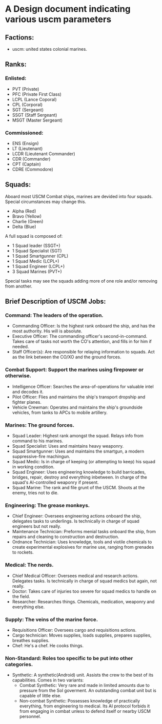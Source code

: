# A Design document indicating various uscm parameters
## Factions:
- uscm: united states colonial marines.

## Ranks:
### Enlisted:
- PVT (Private)
- PFC (Private First Class)
- LCPL (Lance Coporal)
- CPL (Corporal)
- SGT (Sergeant)
- SSGT (Staff Sergeant)
- MSGT (Master Sergeant)

### Commissioned:
- ENS (Ensign)
- LT (Lieutenant)
- LCDR (Lieutenant Commander)
- CDR (Commander)
- CPT (Captain)
- CDRE (Commodore)

## Squads:
Aboard most USCM Combat ships, marines are devided into four squads. Special circumstances may change this.
- Alpha (Red)
- Bravo (Yellow)
- Charlie (Green)
- Delta (Blue)

A full squad is composed of:
- 1 Squad leader (SSGT+)
- 1 Squad Specialist (SGT)
- 1 Squad Smartgunner (CPL)
- 1 Squad Medic (LCPL+)
- 1 Squad Engineer (LCPL+)
- 3 Squad Marines (PVT+)

Special tasks may see the squads adding more of one role and/or removing from another.

## Brief Description of USCM Jobs:
### Command: The leaders of the operation.
- Commanding Officer: Is the highest rank onboard the ship, and has the most authority. His will is absolute.
- Executive Officer: The commanding officer's second-in-command. Takes care of tasks not worth the CO's attention, and fills in for him if needed.
- Staff Officer(s): Are responsible for relaying information to squads. Act as the link between the CO/XO and the ground forces.

### Combat Support: Support the marines using firepower or otherwise.
- Intelligence Officer: Searches the area-of-operations for valuable intel and decodes it.
- Pilot Officer: Flies and maintains the ship's transport dropship and fighter planes.
- Vehicle Crewman: Operates and maintains the ship's groundside vehicles, from tanks to APCs to mobile artillery.

### Marines: The ground forces.
- Squad Leader: Highest rank amongst the squad. Relays info from command to his marines. 
- Squad Specialist: Uses and maintains heavy weaponry.
- Squad Smartgunner: Uses and maintains the smartgun, a modern suppressive-fire machingun.
- Squad Medic: Is in charge of keeping (or attempting to keep) his squad in working condition.
- Squad Engineer: Uses engineering knowledge to build barricades, bridges, repair, destroy and everything inbetween. In charge of the squad's AI-controlled weaponry if present.
- Squad Marine: The rank and file grunt of the USCM. Shoots at the enemy, tries not to die.

### Engineering: The grease monkeys.
- Chief Engineer: Oversees engineering actions onboard the ship, delegates tasks to underlings. Is technically in charge of squad engineers but not really.
- Maintenance Technician: Preforms menial tasks onboard the ship, from repairs and cleaning to construction and destruction.
- Ordnance Technician: Uses knowledge, tools and viotile chemicals to create experimental explosives for marine use, ranging from grenades to rockets.

### Medical: The nerds.
- Chief Medical Officer: Oversees medical and research actions. Delegates tasks. Is technically in charge of squad medics but again, not really.
- Doctor: Takes care of injuries too severe for squad medics to handle on the field.
- Researcher: Researches things. Chemicals, medication, weaponry and everything else.

### Supply: The veins of the marine force.
- Requisitions Officer: Oversees cargo and requisitions actions.
- Cargo technician: Moves supplies, loads supplies, prepares supplies, breathes supplies.
- Chef: He's a chef. He cooks things.

### Non-Standard: Roles too specific to be put into other categories.
- Synthetic: A synthetic(Android) unit. Assists the crew to the best of its capabilities. Comes in two variants:
  - Combat Synthetic: Very rare and made in limited amounts due to pressure from the Sol goverment. An outstanding combat unit but is capable of little else.
  - Non-combat Synthetic: Possesses knowledge of practically everything, from engineering to medical. Its AI protocol forbids it from engaging in combat unless to defend itself or nearby USCM personnel.
